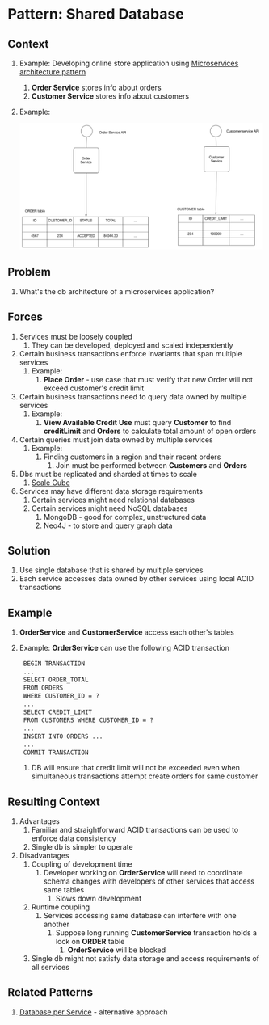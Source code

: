 # Pattern: Shared Database #
## Context ##
1. Example: Developing online store application using [Microservices architecture pattern](https://microservices.io/patterns/microservices.html)
	1. **Order Service** stores info about orders
	2. **Customer Service** stores info about customers
2. Example:

	![customers_and_orders.png](customers_and_orders.png)

## Problem ##
1. What's the db architecture of a microservices application?

## Forces ##
1. Services must be loosely coupled
	1. They can be developed, deployed and scaled independently
2. Certain business transactions enforce invariants that span multiple services
	1. Example:
		1. **Place Order** - use case that must verify that new Order will not exceed customer's credit limit
3. Certain business transactions need to query data owned by multiple services
	1. Example:
		1. **View Available Credit Use** must query **Customer** to find **creditLimit** and **Orders** to calculate total amount of open orders
4. Certain queries must join data owned by multiple services
	1. Example:
		1. Finding customers in a region and their recent orders
			1. Join must be performed between **Customers** and **Orders**
5. Dbs must be replicated and sharded at times to scale
	1. [Scale Cube](https://microservices.io/articles/scalecube.html)
6. Services may have different data storage requirements
	1. Certain services might need relational databases
	2. Certain services might need NoSQL databases
		1. MongoDB - good for complex, unstructured data
		2. Neo4J - to store and query graph data

## Solution ##
1. Use single database that is shared by multiple services
2. Each service accesses data owned by other services using local ACID transactions

## Example ##
1. **OrderService** and **CustomerService** access each other's tables
2. Example: **OrderService** can use the following ACID transaction

		BEGIN TRANSACTION
		...
		SELECT ORDER_TOTAL
		FROM ORDERS
		WHERE CUSTOMER_ID = ?
		...
		SELECT CREDIT_LIMIT
		FROM CUSTOMERS WHERE CUSTOMER_ID = ?
		...
		INSERT INTO ORDERS ...
		...
		COMMIT TRANSACTION
		
	1. DB will ensure that credit limit will not be exceeded even when simultaneous transactions attempt create orders for same customer

## Resulting Context ##
1. Advantages
	1. Familiar and straightforward ACID transactions can be used to enforce data consistency
	2. Single db is simpler to operate
2. Disadvantages
	1. Coupling of development time
		1. Developer working on **OrderService** will need to coordinate schema changes with developers of other services that access same tables
			1. Slows down development
	2. Runtime coupling
		1. Services accessing same database can interfere with one another
			1. Suppose long running **CustomerService** transaction holds a lock on **ORDER**  table
				1. **OrderService** will be blocked
	3. Single db might not satisfy data storage and access requirements of all services

## Related Patterns ##
1. [Database per Service](https://microservices.io/patterns/data/database-per-service.html) - alternative approach
